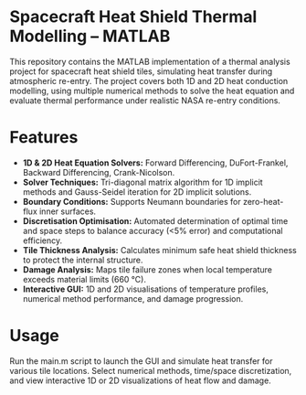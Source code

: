 # Spacecraft Heat Shield Thermal Modelling – MATLAB
This repository contains the MATLAB implementation of a thermal analysis project for spacecraft heat shield tiles, simulating heat transfer during atmospheric re-entry. The project covers both 1D and 2D heat conduction modelling, using multiple numerical methods to solve the heat equation and evaluate thermal performance under realistic NASA re-entry conditions.

# Features

- **1D & 2D Heat Equation Solvers:** Forward Differencing, DuFort-Frankel, Backward Differencing, Crank-Nicolson.
- **Solver Techniques:** Tri-diagonal matrix algorithm for 1D implicit methods and Gauss-Seidel iteration for 2D implicit solutions.
- **Boundary Conditions:** Supports Neumann boundaries for zero-heat-flux inner surfaces.
- **Discretisation Optimisation:** Automated determination of optimal time and space steps to balance accuracy (<5% error) and computational efficiency.
- **Tile Thickness Analysis:** Calculates minimum safe heat shield thickness to protect the internal structure.
- **Damage Analysis:** Maps tile failure zones when local temperature exceeds material limits (660 °C).
- **Interactive GUI:** 1D and 2D visualisations of temperature profiles, numerical method performance, and damage progression.

# Usage

Run the main.m script to launch the GUI and simulate heat transfer for various tile locations. Select numerical methods, time/space discretization, and view interactive 1D or 2D visualizations of heat flow and damage.
